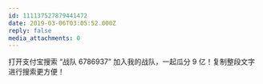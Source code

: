 ```yaml
---
id: 111137527879441472
date: 2019-03-06T03:05:52.000Z
reply: false
media_attachments: 0
---
```


打开支付宝搜索 “战队 6786937” 加入我的战队，一起瓜分 9 亿！复制整段文字进行搜索更方便！

